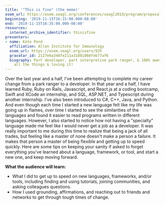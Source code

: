 ```yaml
---
title: '"This is fine" (the meme)'
osem_url: https://osem.seagl.org/conferences/seagl2019/program/proposals/679
beginning: '2019-11-15T16:15:00.000-08:00'
end: '2019-11-15T16:35:00.000-08:00'
resources:
  internet_archive_identifier: thisisfine
presenters:
- name: Kate Pond
  affiliation: Allen Institute for Immunology
  osem_url: https://osem.seagl.org/users/925
  gravatar_id: 2127e6a348fe211a31881860feb77af6
  biography: Part developer, part interpretive park ranger, & 100% awesome! Coding
    all the things & loving it!
---
```


Over the last year and a half, I've been attempting to complete my career change from a park ranger to a developer. In that year and a half, I have learned Ruby, Ruby on Rails, Javascript, and React.js at a coding bootcamp, Swift and XCode an internship, and SQL, ASP.NET, and Typescript during another internship. I've also been introduced to C#, C++, Java, and Python. And even though each time I started a new language felt like my life was going up in flames, over time I started to see the similarities of the languages and found it easier to read programs written in different languages. However, I also started to notice how not having a "specialty" language made me feel like I would never get a job as a developer. It was really important to me during this time to realize that being a jack of all trades, but feeling like a master of none doesn't make a person a failure. It makes that person a master of being flexible and getting up to speed quickly. Here are some tips on keeping your sanity if asked to forget everything you've learned about a language, framework, or tool, and start a new one, and keep moving forward.

**What the audience will learn:**

- What I did to get up to speed on new languages, frameworks, and/or tools, including finding and using tutorials, joining communities, and asking colleagues questions.
- How I used grounding, affirmations, and reaching out to friends and networks to get through tough times of change.
